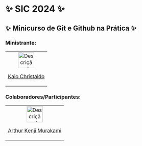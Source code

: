 


# ✨ SIC 2024 ✨ 

## ✨ Minicurso de Git e Github na Prática ✨ 

### Ministrante:

<table>
  <tr>
    <td align="center">
      <a href="https://github.com/kkaiochristaldo">
        <img src="https://avatars.githubusercontent.com/u/49682105?v=4" alt="Descrição da foto" width="50" height="50">
        <p>Kaio Christaldo</p>
      </a>
    </td>
  </tr>
</table>

### Colaboradores/Participantes:

<table>
  <tr>
    <td align="center">
      <a href="https://github.com/MuraBr">
        <img src="https://avatars.githubusercontent.com/u/88625381?v=4&size=64" alt="Descrição da foto" width="50" height="50">
          <p>Arthur Kenji Murakami</p>
      </a>
    </td>
  </tr>
</table>
